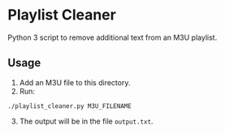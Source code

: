 # Playlist Cleaner

Python 3 script to remove additional text from an M3U playlist.

## Usage

1. Add an M3U file to this directory.
2. Run:

```
./playlist_cleaner.py M3U_FILENAME
```
3. The output will be in the file `output.txt`.
